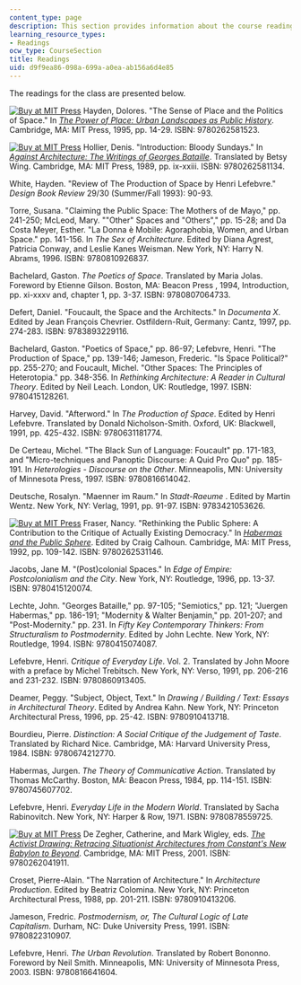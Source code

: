 ```yaml
---
content_type: page
description: This section provides information about the course readings.
learning_resource_types:
- Readings
ocw_type: CourseSection
title: Readings
uid: d9f9ea86-098a-699a-a0ea-ab156a6d4e85
---
```


The readings for the class are presented below.

[![Buy at MIT Press](/images/mp_logo.gif)](https://mitpress.mit.edu/9780262581523) Hayden, Dolores. "The Sense of Place and the Politics of Space." In [_The Power of Place: Urban Landscapes as Public History_](https://mitpress.mit.edu/9780262581523). Cambridge, MA: MIT Press, 1995, pp. 14-29. ISBN: 9780262581523.

[![Buy at MIT Press](/images/mp_logo.gif)](https://mitpress.mit.edu/9780262581134) Hollier, Denis. "Introduction: Bloody Sundays." In [_Against Architecture: The Writings of Georges Bataille_](https://mitpress.mit.edu/9780262581134). Translated by Betsy Wing. Cambridge, MA: MIT Press, 1989, pp. ix-xxiii. ISBN: 9780262581134.

White, Hayden. "Review of The Production of Space by Henri Lefebvre." _Design Book Review_ 29/30 (Summer/Fall 1993): 90-93.

Torre, Susana. "Claiming the Public Space: The Mothers of de Mayo," pp. 241-250; McLeod, Mary. ""Other" Spaces and "Others"," pp. 15-28; and Da Costa Meyer, Esther. "La Donna è Mobile: Agoraphobia, Women, and Urban Space." pp. 141-156. In _The Sex of Architecture_. Edited by Diana Agrest, Patricia Conway, and Leslie Kanes Weisman. New York, NY: Harry N. Abrams, 1996. ISBN: 9780810926837.

Bachelard, Gaston. _The Poetics of Space_. Translated by Maria Jolas. Foreword by Etienne Gilson. Boston, MA: Beacon Press , 1994, Introduction, pp. xi-xxxv and, chapter 1, pp. 3-37. ISBN: 9780807064733.

Defert, Daniel. "Foucault, the Space and the Architects." In _Documenta X_. Edited by Jean François Chevrier. Ostfildern-Ruit, Germany: Cantz, 1997, pp. 274-283. ISBN: 9783893229116.

Bachelard, Gaston. "Poetics of Space," pp. 86-97; Lefebvre, Henri. "The Production of Space," pp. 139-146; Jameson, Frederic. "Is Space Political?" pp. 255-270; and Foucault, Michel. "Other Spaces: The Principles of Heterotopia." pp. 348-356. In _Rethinking Architecture: A Reader in Cultural Theory_. Edited by Neil Leach. London, UK: Routledge, 1997. ISBN: 9780415128261.

Harvey, David. "Afterword." In _The Production of Space_. Edited by Henri Lefebvre. Translated by Donald Nicholson-Smith. Oxford, UK: Blackwell, 1991, pp. 425-432. ISBN: 9780631181774.

De Certeau, Michel. "The Black Sun of Language: Foucault" pp. 171-183, and "Micro-techniques and Panoptic Discourse: A Quid Pro Quo" pp. 185-191. In _Heterologies - Discourse on the Other_. Minneapolis, MN: University of Minnesota Press, 1997. ISBN: 9780816614042.

Deutsche, Rosalyn. "Maenner im Raum." In _Stadt-Raeume_ . Edited by Martin Wentz. New York, NY: Verlag, 1991, pp. 91-97. ISBN: 9783421053626.

[![Buy at MIT Press](/images/mp_logo.gif)](https://mitpress.mit.edu/9780262531146) Fraser, Nancy. "Rethinking the Public Sphere: A Contribution to the Critique of Actually Existing Democracy." In [_Habermas and the Public Sphere_](https://mitpress.mit.edu/9780262531146). Edited by Craig Calhoun. Cambridge, MA: MIT Press, 1992, pp. 109-142. ISBN: 9780262531146.

Jacobs, Jane M. "(Post)colonial Spaces." In _Edge of Empire: Postcolonialism and the City_. New York, NY: Routledge, 1996, pp. 13-37. ISBN: 9780415120074.

Lechte, John. "Georges Bataille," pp. 97-105; "Semiotics," pp. 121; "Juergen Habermas," pp. 186-191; "Modernity & Walter Benjamin," pp. 201-207; and "Post-Modernity." pp. 231. In _Fifty Key Contemporary Thinkers: From Structuralism to Postmodernity_. Edited by John Lechte. New York, NY: Routledge, 1994. ISBN: 9780415074087.

Lefebvre, Henri. _Critique of Everyday Life_. Vol. 2. Translated by John Moore with a preface by Michel Trebitsch. New York, NY: Verso, 1991, pp. 206-216 and 231-232. ISBN: 9780860913405.

Deamer, Peggy. "Subject, Object, Text." In _Drawing / Building / Text: Essays in Architectural Theory_. Edited by Andrea Kahn. New York, NY: Princeton Architectural Press, 1996, pp. 25-42. ISBN: 9780910413718.

Bourdieu, Pierre. _Distinction: A Social Critique of the Judgement of Taste_. Translated by Richard Nice. Cambridge, MA: Harvard University Press, 1984. ISBN: 9780674212770.

Habermas, Jurgen. _The Theory of Communicative Action_. Translated by Thomas McCarthy. Boston, MA: Beacon Press, 1984, pp. 114-151. ISBN: 9780745607702.

Lefebvre, Henri. _Everyday Life in the Modern World_. Translated by Sacha Rabinovitch. New York, NY: Harper & Row, 1971. ISBN: 9780878559725.

[![Buy at MIT Press](/images/mp_logo.gif)](https://mitpress.mit.edu/9780262041911) De Zegher, Catherine, and Mark Wigley, eds. [_The Activist Drawing: Retracing Situationist Architectures from Constant's New Babylon to Beyond_](https://mitpress.mit.edu/9780262041911). Cambridge, MA: MIT Press, 2001. ISBN: 9780262041911.

Croset, Pierre-Alain. "The Narration of Architecture." In _Architecture Production_. Edited by Beatriz Colomina. New York, NY: Princeton Architectural Press, 1988, pp. 201-211. ISBN: 9780910413206.

Jameson, Fredric. _Postmodernism, or, The Cultural Logic of Late Capitalism_. Durham, NC: Duke University Press, 1991. ISBN: 9780822310907.

Lefebvre, Henri. _The Urban Revolution_. Translated by Robert Bononno. Foreword by Neil Smith. Minneapolis, MN: University of Minnesota Press, 2003. ISBN: 9780816641604.